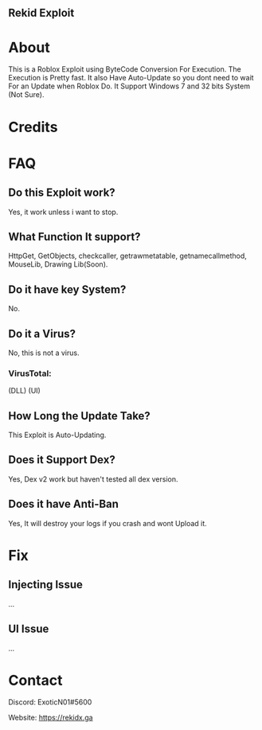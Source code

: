 ## Rekid Exploit

# About
This is a Roblox Exploit using ByteCode Conversion For Execution. 
The Execution is Pretty fast. 
It also Have Auto-Update so you dont need to wait For an Update when Roblox Do.
It Support Windows 7 and 32 bits System (Not Sure).

# Credits

# FAQ
## Do this Exploit work?
Yes, it work unless i want to stop.
## What Function It support?
HttpGet, GetObjects, checkcaller, getrawmetatable, getnamecallmethod, MouseLib, Drawing Lib(Soon).
## Do it have key System?
No.
## Do it a Virus?
No, this is not a virus.
### VirusTotal:
(DLL)
(UI)
## How Long the Update Take?
This Exploit is Auto-Updating. 
## Does it Support Dex?
Yes, Dex v2 work but haven't tested all dex version.
## Does it have Anti-Ban
Yes, It will destroy your logs if you crash and wont Upload it.

# Fix
## Injecting Issue
...
## UI Issue
...

# Contact
Discord: ExoticN01#5600

Website: https://rekidx.ga
